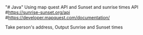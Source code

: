 "# Java"
Using map quest API and Sunset and sunrise times API
#https://sunrise-sunset.org/api
#https://developer.mapquest.com/documentation/

Take person's address,
Output Sunrise and Sunset times